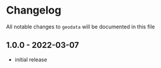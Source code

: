 # Changelog

All notable changes to `geodata` will be documented in this file

## 1.0.0 - 2022-03-07

- initial release
